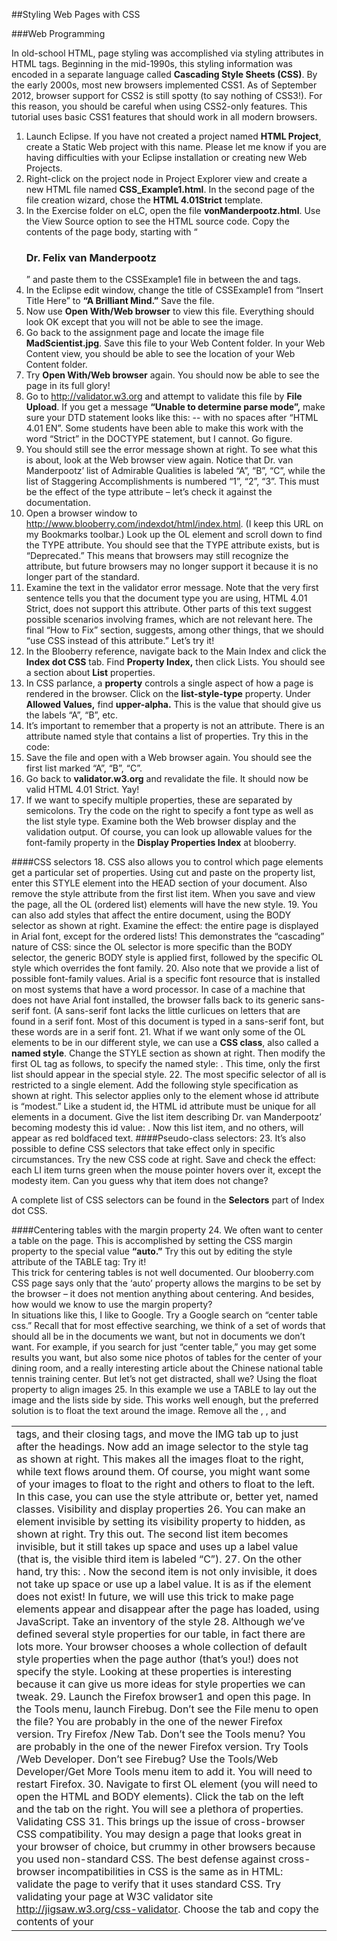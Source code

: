 ##Styling Web Pages with CSS

###Web Programming

In old-school HTML, page styling was accomplished via styling attributes in HTML tags. Beginning in the mid-1990s, this styling information was encoded in a separate language called **Cascading Style Sheets (CSS)**. By the early 2000s, most new browsers implemented CSS1. As of September 2012, browser support for CSS2 is still spotty (to say nothing of CSS3!). For this reason, you should be careful when using CSS2-only features. This tutorial uses basic CSS1 features that should work in all modern browsers.

1. Launch Eclipse. If you have not created a project named **HTML Project**, create a Static Web project with this name. Please let me know if you are having difficulties with your Eclipse installation or creating new Web Projects.
2. Right-click on the project node in Project Explorer view and create a new HTML file named **CSS_Example1.html**. In the second page of the file creation wizard, chose the **HTML 4.01Strict** template.
3.  In the Exercise folder on eLC, open the file **vonManderpootz.html**. Use the View Source option to see the HTML source code. Copy the contents of the page body, starting with “<h3>Dr. Felix van Manderpootz</h3>” and paste them to the CSSExample1 file in between the <body> and </body> tags.
4. In the Eclipse edit window, change the title of CSSExample1 from “Insert Title Here” to **“A Brilliant Mind.”** Save the file. 
5. Now use **Open With/Web browser** to view this file. Everything should look OK except that you will not be able to see the image.
6. Go back to the assignment page and locate the image file **MadScientist.jpg**. Save this file to your Web Content folder. In your Web Content view, you should be able to see the location of your Web Content folder.
7. Try **Open With/Web browser** again. You should now be able to see the page in its full glory!
8. Go to http://validator.w3.org and attempt to validate this file by **File Upload**. If you get a message **“Unable to determine parse mode”,** make sure your DTD statement looks like this: -- with no spaces after “HTML 4.01 EN”. Some students have been able to make this work with the word “Strict” in the DOCTYPE statement, but I cannot. Go figure.
9. You should still see the error message shown at right. To see what this is about, look at the Web browser view again. Notice that Dr. van Manderpootz’ list of Admirable Qualities is labeled “A”, “B”, “C”, while the list of Staggering Accomplishments is numbered “1”, “2”, “3”. This must be the effect of the type attribute – let’s check it against the documentation.
10. Open a browser window to http://www.blooberry.com/indexdot/html/index.html. (I keep this URL on my Bookmarks toolbar.) Look up the OL element and scroll down to find the TYPE attribute. You should see that the TYPE attribute exists, but is “Deprecated.” This means that browsers may still recognize the attribute, but future browsers may no longer support it because it is no longer part of the standard.
11. Examine the text in the validator error message. Note that the very first sentence tells you that the document type you are using, HTML 4.01 Strict, does not support this attribute. Other parts of this text suggest possible scenarios involving frames, which are not relevant here. The final “How to Fix” section, suggests, among other things, that we should “use CSS instead of this attribute.” Let’s try it!
12. In the Blooberry reference, navigate back to the Main Index and click the **Index dot CSS** tab. Find **Property Index,** then click Lists. You should see a section about **List** properties.
13. In CSS parlance, a **property** controls a single aspect of how a page is rendered in the browser. Click on the **list-style-type** property. Under **Allowed Values,** find **upper-alpha.** This is the value that should give us the labels “A”, “B”, etc.
14. It’s important to remember that a property is not an attribute. There is an attribute named style that contains a list of properties. Try this in the code:
15. Save the file and open with a Web browser again. You should see the first list marked “A”, “B”, “C”.
16. Go back to **validator.w3.org** and revalidate the file. It should now be valid HTML 4.01 Strict. Yay!
17. If we want to specify multiple properties, these are separated by semicolons. Try the code on the right to specify a font type as well as the list style type. Examine both the Web browser display and the validation output. Of course, you can look up allowable values for the font-family property in the **Display Properties Index** at blooberry.

####CSS selectors
18. CSS also allows you to control which page elements get a particular set of properties. Using cut and paste on the property list, enter this STYLE element into the HEAD section of your document. Also remove the style attribute from the first list item. When you save and view the page, all the OL (ordered list) elements will have the new style. 
19. You can also add styles that affect the entire document, using the BODY selector as shown at right. Examine the effect: the entire page is displayed in Arial font, except for the ordered lists! This demonstrates the “cascading” nature of CSS: since the OL selector is more specific than the BODY selector, the generic BODY style is applied first, followed by the specific OL style which overrides the font family.
20. Also note that we provide a list of possible font-family values. Arial is a specific font resource that is installed on most systems that have a word processor. In case of a machine that does not have Arial font installed, the browser falls back to its generic sans-serif font. (A sans-serif font lacks the little curlicues on letters that are found in a serif font. Most of this document is typed in a sans-serif font, but these words are in a serif font.
21. What if we want only some of the OL elements to be in our different style, we can use a **CSS class**, also called a **named style**. Change the STYLE section as shown at right. Then modify the first OL tag as follows, to specify the named style: . This time, only the first list should appear in the special style.
22. The most specific selector of all is restricted to a single element. Add the following style specification as shown at right. This selector applies only to the element whose id attribute is “modest.” Like a student id, the HTML id attribute must be unique for all elements in a document. Give the list item describing Dr. van Manderpootz’ becoming modesty this id value: . Now this list item, and no others, will appear as red boldfaced text.
####Pseudo-class selectors:
23. It’s also possible to define CSS selectors that take effect only in specific circumstances. Try the new CSS code at right. Save and check the effect: each LI item turns green when the mouse pointer hovers over it, except the modesty item. Can you guess why that item does not change?

A complete list of CSS selectors can be found in the **Selectors** part of Index dot CSS.

####Centering tables with the margin property
24. We often want to center a table on the page. This is accomplished by setting the CSS margin property to the special value **“auto.”** Try this out by editing the style attribute of the TABLE tag: Try it!  
This trick for centering tables is not well documented. Our blooberry.com CSS page says only that the ‘auto’ property allows the margins to be set by the browser – it does not mention anything about centering. And besides, how would we know to use the margin property?  
In situations like this, I like to Google. Try a Google search on “center table css.” Recall that for most effective searching, we think of a set of words that should all be in the documents we want, but not in documents we don’t want. For example, if you search for just “center table,” you may get some results you want, but also some nice photos of tables for the center of your dining room, and a really interesting article about the Chinese national table tennis training center. But let’s not get distracted, shall we?
Using the float property to align images
25. In this example we use a TABLE to lay out the image and the lists side by side. This works well enough, but the preferred solution is to float the text around the image. Remove all the <table>, <tr>, and <td> tags, and their closing tags, and move the IMG tab up to just after the headings. Now add an image selector to the style tag as shown at right. This makes all the images float to the right, while text flows around them.
Of course, you might want some of your images to float to the right and others to float to the left. In this case, you can use the style attribute or, better yet, named classes.
Visibility and display properties
26. You can make an element invisible by setting its visibility property to hidden, as shown at right. Try this out. The second list item becomes invisible, but it still takes up space and uses up a label value (that is, the visible third item is labeled “C”).
27. On the other hand, try this: . Now the second item is not only invisible, it does not take up space or use up a label value. It is as if the element does not exist! In future, we will use this trick to make page elements appear and disappear after the page has loaded, using JavaScript.
Take an inventory of the style
28. Although we’ve defined several style properties for our table, in fact there are lots more. Your browser chooses a whole collection of default style properties when the page author (that’s you!) does not specify the style. Looking at these properties is interesting because it can give us more ideas for style properties we can tweak.
29. Launch the Firefox browser1 and open this page. In the Tools menu, launch Firebug. 
Don’t see the File menu to open the file? You are probably in the one of the newer Firefox version. Try Firefox /New Tab.
Don’t see the Tools menu? You are probably in the one of the newer Firefox version. Try Tools /Web Developer.
Don’t see Firebug? Use the Tools/Web Developer/Get More Tools menu item to add it. You will need to restart Firefox.
30. Navigate to first OL element (you will need to open the HTML and BODY elements). Click the  tab on the left and the  tab on the right. You will see a plethora of properties. 
Validating CSS
31. This brings up the issue of cross-browser CSS compatibility. You may design a page that looks great in your browser of choice, but crummy in other browsers because you used non-standard CSS. The best defense against cross-browser incompatibilities in CSS is the same as in HTML: validate the page to verify that it uses standard CSS. Try validating your page at W3C validator site http://jigsaw.w3.org/css-validator. Choose the  tab and copy the contents of your <style> tag, as shown here.
Relative and absolute positioning
Now we will show how to control where a page element appears. Normally, the browser lays out elements one after the other, in what is called normal document flow, but we can change this.
32. Create a new HTML page CSS_Example2, using HTML 4.01 Strict of course!  Set the title to “Relative and Absolute Positioning.” Enter the content shown at right into the body. Here:
Padding-top  puts space above the P element, so that the trick we are about to pull does not lead to overlapping text;
An em is a typographical measure equal to the width of a letter “m.” It makes a good Scrabble © word.
the SPAN element is a container used for the purpose of sticking style onto inline content, such as a chunk of text inside a paragraph.
33. Check out the results in the browser. You should see that the SPAN element has been lifted from its original position. This is determined by the property top in the style. In the browser world, vertical position is measured from the top down. (This is the opposite of x-y coordinates in algebra). So a negative displacement, -1 em, moves the element up. Notice also that the original position of the SPAN is still there and determines the flow of the remaining elements. This is similar to the effect of the visibility:hidden style property in the last exercise.
Now add the code shown at right. This time we use absolute positioning, which allows us to put the element anywhere we like. You should see that the original position has been removed from the document flow. The top position is now measured down from the top of the page. 
You can use absolute positioning to create effects in which text overlays images. I used an IMG tag and three P tags to create the effect below. Can you match it? This exact photo is no longer available, but you can use the current Amazing Student page at http://www.uga.edu/amazing/directory/. Don’t be shy about validating as you go along!

That’s it! Upload your finished page to eLC. You are now a CSS wizard!
